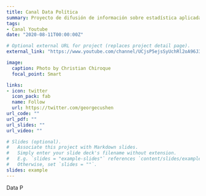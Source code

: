 ```yaml
---
title: Canal Data Política
summary: Proyecto de difusión de información sobre estadística aplicada a las ciencias sociales.
tags:
- Canal Youtube
date: "2020-08-11T00:00:00Z"

# Optional external URL for project (replaces project detail page).
external_link: "https://www.youtube.com/channel/UCjsP5ejsSyUchRl2oA96J3A"

image:
  caption: Photo by Christian Chiroque
  focal_point: Smart

links:
- icon: twitter
  icon_pack: fab
  name: Follow
  url: https://twitter.com/georgecushen
url_code: ""
url_pdf: ""
url_slides: ""
url_video: ""

# Slides (optional).
#   Associate this project with Markdown slides.
#   Simply enter your slide deck's filename without extension.
#   E.g. `slides = "example-slides"` references `content/slides/example-slides.md`.
#   Otherwise, set `slides = ""`.
slides: example
---
```


Data P
